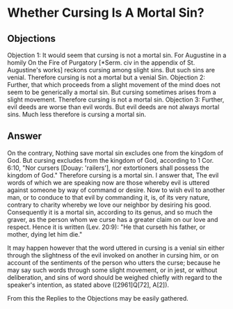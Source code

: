 # Whether Cursing Is A Mortal Sin?
## Objections
Objection 1: It would seem that cursing is not a mortal sin. For Augustine in a homily On the Fire of Purgatory [*Serm. civ in the appendix of St. Augustine's works] reckons cursing among slight sins. But such sins are venial. Therefore cursing is not a mortal but a venial Sin.
Objection 2: Further, that which proceeds from a slight movement of the mind does not seem to be generically a mortal sin. But cursing sometimes arises from a slight movement. Therefore cursing is not a mortal sin.
Objection 3: Further, evil deeds are worse than evil words. But evil deeds are not always mortal sins. Much less therefore is cursing a mortal sin.
## Answer
On the contrary, Nothing save mortal sin excludes one from the kingdom of God. But cursing excludes from the kingdom of God, according to 1 Cor. 6:10, "Nor cursers [Douay: 'railers'], nor extortioners shall possess the kingdom of God." Therefore cursing is a mortal sin.
I answer that, The evil words of which we are speaking now are those whereby evil is uttered against someone by way of command or desire. Now to wish evil to another man, or to conduce to that evil by commanding it, is, of its very nature, contrary to charity whereby we love our neighbor by desiring his good. Consequently it is a mortal sin, according to its genus, and so much the graver, as the person whom we curse has a greater claim on our love and respect. Hence it is written (Lev. 20:9): "He that curseth his father, or mother, dying let him die."

It may happen however that the word uttered in cursing is a venial sin either through the slightness of the evil invoked on another in cursing him, or on account of the sentiments of the person who utters the curse; because he may say such words through some slight movement, or in jest, or without deliberation, and sins of word should be weighed chiefly with regard to the speaker's intention, as stated above ([2961]Q[72], A[2]).

From this the Replies to the Objections may be easily gathered.